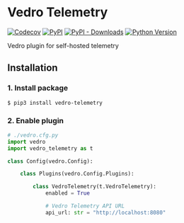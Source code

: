 # Vedro Telemetry

[![Codecov](https://img.shields.io/codecov/c/github/tsv1/vedro-telemetry/main.svg?style=flat-square)](https://codecov.io/gh/tsv1/vedro-telemetry)
[![PyPI](https://img.shields.io/pypi/v/vedro-telemetry.svg?style=flat-square)](https://pypi.python.org/pypi/vedro-telemetry/)
[![PyPI - Downloads](https://img.shields.io/pypi/dm/vedro-telemetry?style=flat-square)](https://pypi.python.org/pypi/vedro-telemetry/)
[![Python Version](https://img.shields.io/pypi/pyversions/vedro-telemetry.svg?style=flat-square)](https://pypi.python.org/pypi/vedro-telemetry/)

Vedro plugin for self-hosted telemetry

## Installation

### 1. Install package

```shell
$ pip3 install vedro-telemetry
```

### 2. Enable plugin

```python
# ./vedro.cfg.py
import vedro
import vedro_telemetry as t

class Config(vedro.Config):

    class Plugins(vedro.Config.Plugins):

        class VedroTelemetry(t.VedroTelemetry):
            enabled = True

            # Vedro Telemetry API URL
            api_url: str = "http://localhost:8080"

```
